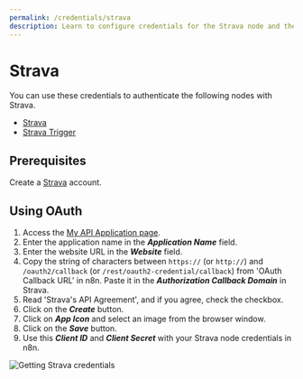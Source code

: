 ```yaml
---
permalink: /credentials/strava
description: Learn to configure credentials for the Strava node and the Strava Trigger node in n8n
---
```


# Strava

You can use these credentials to authenticate the following nodes with Strava.
- [Strava](../../nodes-library/nodes/Strava/README.md)
- [Strava Trigger](../../nodes-library/trigger-nodes/StravaTrigger/README.md)

## Prerequisites

Create a [Strava](https://Strava.com) account.

## Using OAuth

1. Access the [My API Application page](https://www.strava.com/settings/api).
2. Enter the application name in the ***Application Name*** field.
3. Enter the website URL in the ***Website*** field.
4. Copy the string of characters between `https://` (or `http://`) and `/oauth2/callback` (or `/rest/oauth2-credential/callback`) from 'OAuth Callback URL' in n8n. Paste it in the ***Authorization Callback Domain*** in Strava.
5. Read 'Strava's API Agreement', and if you agree, check the checkbox.
6. Click on the ***Create*** button.
7. Click on ***App Icon*** and select an image from the browser window.
8. Click on the ***Save*** button.
9. Use this ***Client ID*** and ***Client Secret*** with your Strava node credentials in n8n.

![Getting Strava credentials](./using-oauth.gif)
